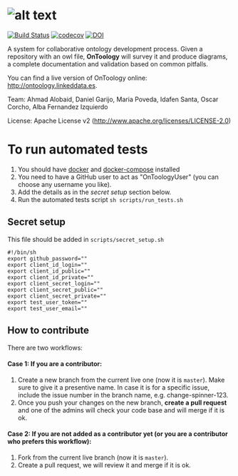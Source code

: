 # ![alt text](https://raw.githubusercontent.com/OnToology/OnToology/master/media/icons/logoprop1_readme.png "OnToology")
[![Build Status](https://semaphoreci.com/api/v1/ahmad88me/ontoology/branches/master/badge.svg)](https://semaphoreci.com/ahmad88me/ontoology)
[![codecov](https://codecov.io/gh/OnToology/OnToology/branch/master/graph/badge.svg)](https://codecov.io/gh/OnToology/OnToology)
[![DOI](https://zenodo.org/badge/DOI/10.5281/zenodo.1317786.svg)](https://doi.org/10.5281/zenodo.1317786)

A system for collaborative ontology development process. Given a repository with an owl file, **OnToology** will survey it and produce diagrams, a complete documentation and validation based on common pitfalls.

You can find a live version of OnToology online: http://ontoology.linkeddata.es.

Team: Ahmad Alobaid, Daniel Garijo, Maria Poveda, Idafen Santa, Oscar Corcho, Alba Fernandez Izquierdo

License: Apache License v2 (http://www.apache.org/licenses/LICENSE-2.0)


# To run automated tests
1. You should have [docker](https://docs.docker.com/) and [docker-compose](https://docs.docker.com/compose/) installed
2. You need to have a GitHub user to act as "OnToologyUser" (you can choose any username you like).
3. Add the details as in the *secret setup* section below.
4. Run the automated tests script `sh scripts/run_tests.sh` 



## Secret setup
This file should be added in `scripts/secret_setup.sh`
```
#!/bin/sh
export github_password=""
export client_id_login=""
export client_id_public=""
export client_id_private=""
export client_secret_login=""
export client_secret_public=""
export client_secret_private=""
export test_user_token=""
export test_user_email=""

```

<!--

## Tests (under refactoring)
ID | Test Case | Expected Result  | Status
:--|:---------:|:---------------: | :----:
1  | Adding non-existing repo | shouldn't add the non-existing repo and should add an error page | :heavy_check_mark:
2  | Very large ontology | To show error message | :warning: (takes literally days to perform the test, we are going to ignore this)
3  | Ontology with syntax error | To show error message | :heavy_minus_sign:
4  | If a tool is not able to generate an output | should not stop, should proceed with the other tools | :heavy_minus_sign:  
5  | Add a new repo | should be added | :heavy_minus_sign:
6  | Adding a repo that already added | should be accepted | :heavy_minus_sign:
7  | Add a new repo, then delete this repo from github and try to do some actions e.g. generate previsualization | should run the action without problems | :heavy_minus_sign:
8  | Generate previsualization | should be regenerated | :heavy_minus_sign: 


Sign | Meaning
:---:| :-----:
:heavy_minus_sign: | Test automation is not implemented
:heavy_check_mark: | Test automation is completed
:warning:          | Warning




## Auto deployment script

1. Before you run the script check the below variables that most probably you need to change to adapt to your

Things that you might want to change the username and email of git
```
git config --global user.name
git config --global user.email
```

And maybe you want to use the https url instead of git url
```
git clone https://github.com/OnToology/OnToology.git
```

and in the case of git keys, make sure to generate one and add it to OnToologyUser

2. Install git if not installed
```
sudo apt-get install git
```

3. Using the deployment script
```
sudo sh OnToology/deploy.sh
```

4. You may need to fix the permission for www-data (or another user).
This one is kinda trick and there are different ways to do it.
    * Ubuntu and www-data to have the same group number and user number (e.g. /etc/passwd and you can set it there)
    but this might not be the best, but the easiest.
    * Configure a separate user for the application and provide it with the permission of all necessary directories
    things like logs folder, temp folder, ssh key for GitHub.


5. Append environment variables (Below) to virtual environment venv/bin/activate (note: this won't work with apache)

#### Environment variables that you need to set

```
export github_username=OnToologyUser
export github_password=
export github_repos_dir=/home/ubuntu/temp/
export ar2dtool_dir=/home/ubuntu/ar2dtool/bin/
export ar2dtool_config=/home/ubuntu/config/
export widoco_dir=/home/ubuntu/widoco/
export owl2jsonld_dir=/home/ubuntu/owl2jsonld
export SECRET_KEY=
export tools_config_dir=/home/ubuntu/config
export previsual_dir=/home/ubuntu/vocabLite/jar
export wget_dir /home/ubuntu/wget_dir
export client_id_login=
export client_secret_login=
export client_id_public=
export client_secret_public=
export client_id_private=
export client_secret_private=
export publish_dir=/home/ubuntu/publish/

export db_username=
export db_password=
export db_host=
export db_port=

export email_server=""
export email_from=""
export email_username=""
export email_password=""
```

or in the local WSGI file `localwsgi.py`
```
import os
environ = os.environ
environ['github_username']="OnToologyUser"
environ['github_password']=""
environ['github_repos_dir']="/home/ubuntu/temp/"
environ['ar2dtool_dir']="/home/ubuntu/ar2dtool/bin/"
environ['ar2dtool_config']="/home/ubuntu/config/"
environ['widoco_dir']="/home/ubuntu/widoco/"
environ['owl2jsonld_dir']="/home/ubuntu/owl2jsonld"
environ['SECRET_KEY']=""
environ['tools_config_dir']="/home/ubuntu/config"
environ['previsual_dir']="/home/ubuntu/vocabLite/jar"
environ['wget_dir']="/home/ubuntu/temp/wget_dir"
environ['client_id_login']=""
environ['client_secret_login']=""
environ['client_id_public']=""
environ['client_secret_public']=""
environ['client_id_private']=""
environ['client_secret_private']=""
environ['publish_dir']="/home/ubuntu/publish/"

environ['db_username']=""
environ['db_password']=""
environ['db_host']=""
environ['db_port']=""

environ['email_server'] = ""
environ['email_from'] = ""
environ['email_username'] = ""
environ['email_password'] = ""
```

-->

## How to contribute
There are two workflows:

#### Case 1: If you are a contributor:
1. Create a new branch from the current live one (now it is `master`). Make sure to give it a presentive name. In case it is for a specific issue, include the issue number in the branch name, e.g. change-spinner-123.
2. Once you push your changes on the new branch, **create a pull request** and one of the admins will check your code base and will merge if it is ok.

#### Case 2: If you are not added as a contributor yet (or you are a contributor who prefers this workflow):
1. Fork from the current live branch (now it is `master`).
2. Create a pull request, we will review it and merge if it is ok.


